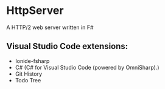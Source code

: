 # HttpServer
A HTTP/2 web server written in F#
## Visual Studio Code extensions:
* Ionide-fsharp
* C# (C# for Visual Studio Code (powered by OmniSharp).)
* Git History
* Todo Tree